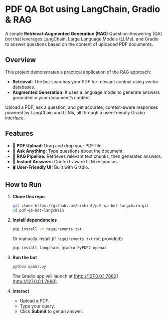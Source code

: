 # PDF QA Bot using LangChain, Gradio & RAG

A simple **Retrieval-Augmented Generation (RAG)** Question-Answering (QA) bot that leverages LangChain, Large Language Models (LLMs), and Gradio to answer questions based on the content of uploaded PDF documents.

## Overview

This project demonstrates a practical application of the RAG approach:
- **Retrieval:** The bot searches your PDF for relevant context using vector databases.
- **Augmented Generation:** It uses a language model to generate answers grounded in your document’s content.

Upload a PDF, ask a question, and get accurate, context-aware responses powered by LangChain and LLMs, all through a user-friendly Gradio interface.

## Features

- 📄 **PDF Upload:** Drag and drop your PDF file.
- 💬 **Ask Anything:** Type questions about the document.
- 🔎 **RAG Pipeline:** Retrieves relevant text chunks, then generates answers.
- 🤖 **Instant Answers:** Context-aware LLM responses.
- 🖥️ **User-Friendly UI:** Built with Gradio.


## How to Run

1. **Clone this repo**
    ```bash
    git clone https://github.com/nishxnt/pdf-qa-bot-langchain.git
    cd pdf-qa-bot-langchain
    ```

2. **Install dependencies**
    ```bash
    pip install -r requirements.txt
    ```
    Or manually install (if `requirements.txt` not provided):
    ```bash
    pip install langchain gradio PyPDF2 openai
    ```

3. **Run the bot**
    ```bash
    python qabot.py
    ```
    The Gradio app will launch at [http://127.0.0.1:7860](http://127.0.0.1:7860).

4. **Interact**
    - Upload a PDF.
    - Type your query.
    - Click **Submit** to get an answer.
